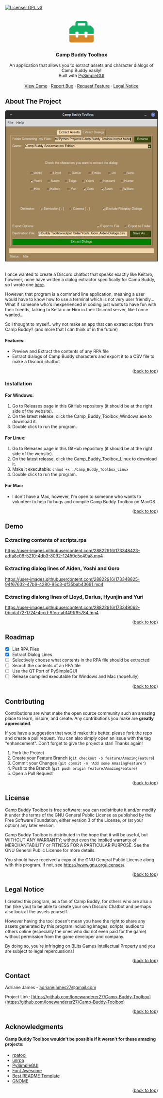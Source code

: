 [![License: GPL v3](https://img.shields.io/badge/License-GPL%20v3-blue.svg)](https://www.gnu.org/licenses/gpl-3.0)

<!-- PROJECT LOGO -->
<br />
<div align="center">
  <a href="https://github.com/lonewanderer27/Camp-Buddy-Toolbox">
    <img src="icon.png" alt="Logo" width="80" height="80">
  </a>

  <h3 align="center">Camp Buddy Toolbox</h3>

  <p align="center">
    An application that allows you to extract assets and character dialogs of Camp Buddy easily!
    <br />
    Built with <a href="https://github.com/PySimpleGUI/PySimpleGUI">PySimpleGUI</a>
    <br />
    <br />
    <a href="#demo">View Demo</a>
    ·
    <a href="https://github.com/lonewanderer27/Camp-Buddy-Toolbox/issues">Report Bug</a>
    ·
    <a href="https://github.com/lonewanderer27/Camp-Buddy-Toolbox/issues">Request Feature</a>
    ·
    <a href="#legal">Legal Notice</a>
  </p>
</div>

<!-- ABOUT THE PROJECT -->
## About The Project

<div align="center">
  <img src="Screenshots/Screenshot_Extract_Dialogs_Tab.png" alt="Logo">
</div>

<br>

I once wanted to create a Discord chatbot that speaks exactly like Keitaro, however, none have written a dialog extractor specifically for Camp Buddy, so I wrote one <a href="https://github.com/lonewanderer27/Camp-Buddy-Dialog-Extractor">here</a>.

However, that program is a command line application, meaning a user would have to know how to use a terminal which is not very user friendly... What if someone who's inexperienced in coding just wants to have fun with their friends, talking to Keitaro or Hiro in their Discord server, like I once wanted...

So I thought to myself.. why not make an app that can extract scripts from Camp Buddy? (and more that I can think of in the future)

#### Features:
* Preview and Extract the contents of any RPA file
* Extract dialogs of Camp Buddy characters and export it to a CSV file to make a Discord chatbot

<p align="right">(<a href="#top">back to top</a>)</p>



### Installation

#### For Windows:
1. Go to Releases page in this GitHub repository (it should be at the right side of the website).
2. On the latest release, click the Camp_Buddy_Toolbox_Windows.exe to download it.
3. Double click to run the program.

#### For Linux:
1. Go to Releases page in this GitHub repository (it should be at the right side of the website).
2. On the latest release, click the Camp_Buddy_Toolbox_Linux to download it.
3. Make it executable: ```chmod +x ./Camp_Buddy_Toolbox_Linux```
4. Double click to run the program.

#### For Mac:
- I don't have a Mac, however, I'm open to someone who wants to volunteer to help fix bugs and compile Camp Buddy Toolbox on MacOS.

<p align="right">(<a href="#top">back to top</a>)</p>



<!-- DEMO EXAMPLES -->
## Demo
<div id='demo'>
  
### Extracting contents of scripts.rpa
https://user-images.githubusercontent.com/28822916/173348423-adfa8c08-5210-4db3-8092-12450c5e49a8.mp4

### Extracting dialog lines of Aiden, Yoshi and Goro
https://user-images.githubusercontent.com/28822916/173348825-94f67632-47b6-4280-95c3-df35bab43691.mp4

### Extracting dialong lines of Lloyd, Darius, Hyunjin and Yuri
https://user-images.githubusercontent.com/28822916/173349062-0bcdaf72-1724-4ccd-9fea-ab149ff95784.mp4

<p align="right">(<a href="#top">back to top</a>)</p>
</div>


<!-- ROADMAP -->
## Roadmap

- [x] List RPA Files
- [x] Extract Dialog Lines
- [ ] Selectively choose what contents in the RPA file should be extracted
- [ ] Search the contents of an RPA file
- [ ] Use the QT Port of PySimpleGUI
- [ ] Release compiled executable for Windows and Mac (hopefully)

<p align="right">(<a href="#top">back to top</a>)</p>



<!-- CONTRIBUTING -->
## Contributing

Contributions are what make the open source community such an amazing place to learn, inspire, and create. Any contributions you make are **greatly appreciated**.

If you have a suggestion that would make this better, please fork the repo and create a pull request. You can also simply open an issue with the tag "enhancement".
Don't forget to give the project a star! Thanks again!

1. Fork the Project
2. Create your Feature Branch (`git checkout -b feature/AmazingFeature`)
3. Commit your Changes (`git commit -m 'Add some AmazingFeature'`)
4. Push to the Branch (`git push origin feature/AmazingFeature`)
5. Open a Pull Request

<p align="right">(<a href="#top">back to top</a>)</p>



<!-- LICENSE -->
## License

Camp Buddy Toolbox is free software: you can redistribute it and/or modify it under the terms of the GNU General Public License as published by the Free Software Foundation, either version 3 of the License, or (at your option) any later version.

Camp Buddy Toolbox is distributed in the hope that it will be useful, but WITHOUT ANY WARRANTY; without even the implied warranty of MERCHANTABILITY or FITNESS FOR A PARTICULAR PURPOSE. See the GNU General Public License for more details.

You should have received a copy of the GNU General Public License along with this program. If not, see <https://www.gnu.org/licenses/>.

<p align="right">(<a href="#top">back to top</a>)</p>



<!-- LEGAL NOTICE -->
## Legal Notice
                                
<div id="legal">
I created this program, as a fan of Camp Buddy, for others who are also a fan (like you) to be able to create your own Discord Chatbot and perhaps also look at the assets yourself. 
  
However having the tool doesn't mean you have the right to share any assets generated by this program including images, scripts, audios to others online (especially the ones who did not even paid for the game) without permission from the game developer and company.

By doing so, you're infringing on BLits Games Intellectual Property and you are subject to legal repercussions!

<p align="right">(<a href="#top">back to top</a>)</p>
</div>



<!-- CONTACT -->
## Contact

Adriane James - adrianejames27@gmail.com

Project Link: [https://github.com/lonewanderer27/Camp-Buddy-Toolbox](https://github.com/lonewanderer27/Camp-Buddy-Toolbox)

<p align="right">(<a href="#top">back to top</a>)</p>



<!-- ACKNOWLEDGMENTS -->
## Acknowledgments

#### Camp Buddy Toolbox wouldn't be possible if it weren't for these amazing projects:
* [rpatool](https://github.com/Shizmob/rpatool)   
* [unrpa](https://github.com/Lattyware/unrpa)
* [PySimpleGUI](https://github.com/PySimpleGUI/PySimpleGUI)
* [Font Awesome](https://fontawesome.com)
* [Best README Template](https://github.com/othneildrew/Best-README-Template)
* [GNOME](https://www.gnome.org/)

<p align="right">(<a href="#top">back to top</a>)</p>
